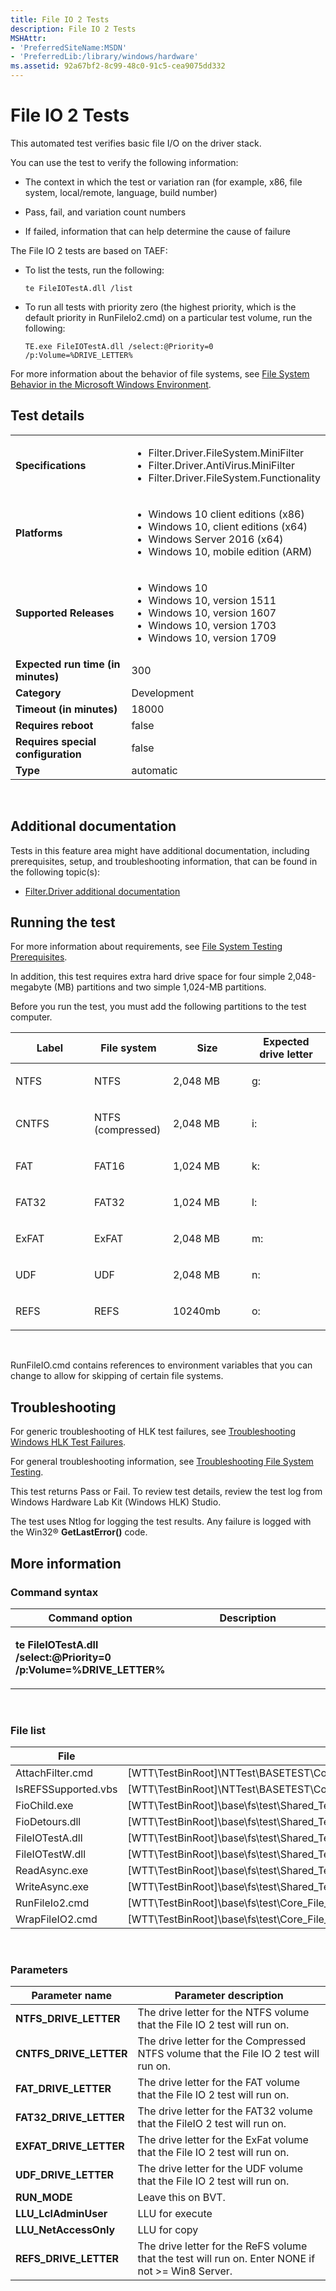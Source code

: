 ```yaml
---
title: File IO 2 Tests
description: File IO 2 Tests
MSHAttr:
- 'PreferredSiteName:MSDN'
- 'PreferredLib:/library/windows/hardware'
ms.assetid: 92a67bf2-8c99-48c0-91c5-cea9075dd332
---
```


# <span id="p_hlk_test.a1fb1fda-1fc1-41de-9626-bf88defeb746"></span>File IO 2 Tests


This automated test verifies basic file I/O on the driver stack.

You can use the test to verify the following information:

-   The context in which the test or variation ran (for example, x86, file system, local/remote, language, build number)

-   Pass, fail, and variation count numbers

-   If failed, information that can help determine the cause of failure

The File IO 2 tests are based on TAEF:

-   To list the tests, run the following:

    ``` syntax
    te FileIOTestA.dll /list
    ```

-   To run all tests with priority zero (the highest priority, which is the default priority in RunFileIo2.cmd) on a particular test volume, run the following:

    ``` syntax
    TE.exe FileIOTestA.dll /select:@Priority=0  /p:Volume=%DRIVE_LETTER%
    ```

For more information about the behavior of file systems, see [File System Behavior in the Microsoft Windows Environment](http://go.microsoft.com/fwlink/?LinkId=236047).

## Test details
|||
|---|---|
| **Specifications**  | <ul><li>Filter.Driver.FileSystem.MiniFilter</li><li>Filter.Driver.AntiVirus.MiniFilter</li><li>Filter.Driver.FileSystem.Functionality</li></ul> |  
| **Platforms**   | <ul><li>Windows 10 client editions (x86)</li><li>Windows 10, client editions (x64)</li><li>Windows Server 2016 (x64)</li><li>Windows 10, mobile edition (ARM)</li></ul> |
| **Supported Releases** | <ul><li>Windows 10</li><li>Windows 10, version 1511</li><li>Windows 10, version 1607</li><li>Windows 10, version 1703</li><li>Windows 10, version 1709</li></ul> |
|**Expected run time (in minutes)**| 300 |
|**Category**| Development |
|**Timeout (in minutes)**| 18000 |
|**Requires reboot**| false |
|**Requires special configuration**| false |
|**Type**| automatic |

 

## <span id="Additional_documentation"></span><span id="additional_documentation"></span><span id="ADDITIONAL_DOCUMENTATION"></span>Additional documentation


Tests in this feature area might have additional documentation, including prerequisites, setup, and troubleshooting information, that can be found in the following topic(s):

-   [Filter.Driver additional documentation](filter-driver-additional-documentation.md)

## <span id="Running_the_test"></span><span id="running_the_test"></span><span id="RUNNING_THE_TEST"></span>Running the test


For more information about requirements, see [File System Testing Prerequisites](file-system-testing-prerequisites.md).

In addition, this test requires extra hard drive space for four simple 2,048-megabyte (MB) partitions and two simple 1,024-MB partitions.

Before you run the test, you must add the following partitions to the test computer.

<table>
<colgroup>
<col width="25%" />
<col width="25%" />
<col width="25%" />
<col width="25%" />
</colgroup>
<thead>
<tr class="header">
<th>Label</th>
<th>File system</th>
<th>Size</th>
<th>Expected drive letter</th>
</tr>
</thead>
<tbody>
<tr class="odd">
<td><p>NTFS</p></td>
<td><p>NTFS</p></td>
<td><p>2,048 MB</p></td>
<td><p>g:</p></td>
</tr>
<tr class="even">
<td><p>CNTFS</p></td>
<td><p>NTFS (compressed)</p></td>
<td><p>2,048 MB</p></td>
<td><p>i:</p></td>
</tr>
<tr class="odd">
<td><p>FAT</p></td>
<td><p>FAT16</p></td>
<td><p>1,024 MB</p></td>
<td><p>k:</p></td>
</tr>
<tr class="even">
<td><p>FAT32</p></td>
<td><p>FAT32</p></td>
<td><p>1,024 MB</p></td>
<td><p>l:</p></td>
</tr>
<tr class="odd">
<td><p>ExFAT</p></td>
<td><p>ExFAT</p></td>
<td><p>2,048 MB</p></td>
<td><p>m:</p></td>
</tr>
<tr class="even">
<td><p>UDF</p></td>
<td><p>UDF</p></td>
<td><p>2,048 MB</p></td>
<td><p>n:</p></td>
</tr>
<tr class="odd">
<td><p>REFS</p></td>
<td><p>REFS</p></td>
<td><p>10240mb</p></td>
<td><p>o:</p></td>
</tr>
</tbody>
</table>

 

RunFileIO.cmd contains references to environment variables that you can change to allow for skipping of certain file systems.

## <span id="Troubleshooting"></span><span id="troubleshooting"></span><span id="TROUBLESHOOTING"></span>Troubleshooting


For generic troubleshooting of HLK test failures, see [Troubleshooting Windows HLK Test Failures](..\user\troubleshooting-windows-hlk-test-failures.md).

For general troubleshooting information, see [Troubleshooting File System Testing](troubleshooting-file-system-testing.md).

This test returns Pass or Fail. To review test details, review the test log from Windows Hardware Lab Kit (Windows HLK) Studio.

The test uses Ntlog for logging the test results. Any failure is logged with the Win32® **GetLastError()** code.

## <span id="More_information"></span><span id="more_information"></span><span id="MORE_INFORMATION"></span>More information


### <span id="Command_syntax"></span><span id="command_syntax"></span><span id="COMMAND_SYNTAX"></span>Command syntax

<table>
<colgroup>
<col width="50%" />
<col width="50%" />
</colgroup>
<thead>
<tr class="header">
<th>Command option</th>
<th>Description</th>
</tr>
</thead>
<tbody>
<tr class="odd">
<td><p><strong>te FileIOTestA.dll /select:@Priority=0 /p:Volume=%DRIVE_LETTER%</strong></p></td>
<td><p></p></td>
</tr>
</tbody>
</table>

 

### <span id="File_list"></span><span id="file_list"></span><span id="FILE_LIST"></span>File list

| File                | Location                                                                                                       |
|---------------------|----------------------------------------------------------------------------------------------------------------|
| AttachFilter.cmd    | \[WTT\\TestBinRoot\]\\NTTest\\BASETEST\\Core\_File\_Services\\FilterManager\\TestSuite\\Scripts\\FileSystems\\ |
| IsREFSSupported.vbs | \[WTT\\TestBinRoot\]\\NTTest\\BASETEST\\Core\_File\_Services\\FilterManager\\TestSuite\\Scripts\\FileSystems\\ |
| FioChild.exe        | \[WTT\\TestBinRoot\]\\base\\fs\\test\\Shared\_Tests\\FileIO2\\                                                 |
| FioDetours.dll      | \[WTT\\TestBinRoot\]\\base\\fs\\test\\Shared\_Tests\\FileIO2\\                                                 |
| FileIOTestA.dll     | \[WTT\\TestBinRoot\]\\base\\fs\\test\\Shared\_Tests\\FileIO2\\                                                 |
| FileIOTestW.dll     | \[WTT\\TestBinRoot\]\\base\\fs\\test\\Shared\_Tests\\FileIO2\\                                                 |
| ReadAsync.exe       | \[WTT\\TestBinRoot\]\\base\\fs\\test\\Shared\_Tests\\FileIO2\\                                                 |
| WriteAsync.exe      | \[WTT\\TestBinRoot\]\\base\\fs\\test\\Shared\_Tests\\FileIO2\\                                                 |
| RunFileIo2.cmd      | \[WTT\\TestBinRoot\]\\base\\fs\\test\\Core\_File\_Services\\FilterManager\\TestSuite\\Scripts\\FileSystems\\   |
| WrapFileIO2.cmd     | \[WTT\\TestBinRoot\]\\base\\fs\\test\\Core\_File\_Services\\FilterManager\\TestSuite\\Scripts\\FileSystems\\   |

 

### <span id="Parameters"></span><span id="parameters"></span><span id="PARAMETERS"></span>Parameters

| Parameter name           | Parameter description                                                                                |
|--------------------------|------------------------------------------------------------------------------------------------------|
| **NTFS\_DRIVE\_LETTER**  | The drive letter for the NTFS volume that the File IO 2 test will run on.                            |
| **CNTFS\_DRIVE\_LETTER** | The drive letter for the Compressed NTFS volume that the File IO 2 test will run on.                 |
| **FAT\_DRIVE\_LETTER**   | The drive letter for the FAT volume that the File IO 2 test will run on.                             |
| **FAT32\_DRIVE\_LETTER** | The drive letter for the FAT32 volume that the FileIO 2 test will run on.                            |
| **EXFAT\_DRIVE\_LETTER** | The drive letter for the ExFat volume that the File IO 2 test will run on.                           |
| **UDF\_DRIVE\_LETTER**   | The drive letter for the UDF volume that the File IO 2 test will run on.                             |
| **RUN\_MODE**            | Leave this on BVT.                                                                                   |
| **LLU\_LclAdminUser**    | LLU for execute                                                                                      |
| **LLU\_NetAccessOnly**   | LLU for copy                                                                                         |
| **REFS\_DRIVE\_LETTER**  | The drive letter for the ReFS volume that the test will run on. Enter NONE if not &gt;= Win8 Server. |

 

 

 






